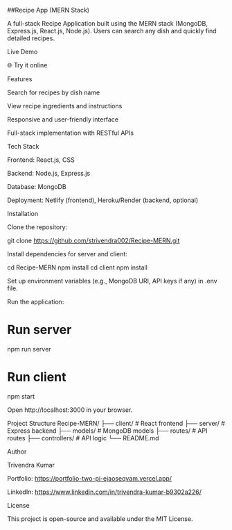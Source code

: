 ##Recipe App (MERN Stack)

A full-stack Recipe Application built using the MERN stack (MongoDB, Express.js, React.js, Node.js). Users can search any dish and quickly find detailed recipes.

Live Demo

🌐 Try it online

Features

Search for recipes by dish name

View recipe ingredients and instructions

Responsive and user-friendly interface

Full-stack implementation with RESTful APIs

Tech Stack

Frontend: React.js, CSS

Backend: Node.js, Express.js

Database: MongoDB

Deployment: Netlify (frontend), Heroku/Render (backend, optional)

Installation

Clone the repository:

git clone https://github.com/strivendra002/Recipe-MERN.git


Install dependencies for server and client:

cd Recipe-MERN
npm install
cd client
npm install


Set up environment variables (e.g., MongoDB URI, API keys if any) in .env file.

Run the application:

# Run server
npm run server

# Run client
npm start


Open http://localhost:3000
 in your browser.

Project Structure
Recipe-MERN/
├── client/         # React frontend
├── server/         # Express backend
├── models/         # MongoDB models
├── routes/         # API routes
├── controllers/    # API logic
└── README.md

Author

Trivendra Kumar

Portfolio: https://portfolio-two-pi-ejaoseqvam.vercel.app/

LinkedIn: https://www.linkedin.com/in/trivendra-kumar-b9302a226/

License

This project is open-source and available under the MIT License.
